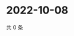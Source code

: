 # 2022-10-08

共 0 条

<!-- BEGIN WEIBO -->
<!-- 最后更新时间 Sat Oct 08 2022 18:01:34 GMT+0800 (China Standard Time) -->

<!-- END WEIBO -->
